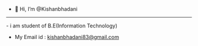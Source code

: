 - 👋 Hi, I’m @Kishanbhadani


<hr>
- i am student of B.E(Information Technology)

- My Email id : <a>kishanbhadani83@gmail.com</a>




<!---
Kishanbhadani/Kishanbhadani is a ✨ special ✨ repository because its `README.md` (this file) appears on your GitHub profile.
You can click the Preview link to tae a look at your changes.
--->
